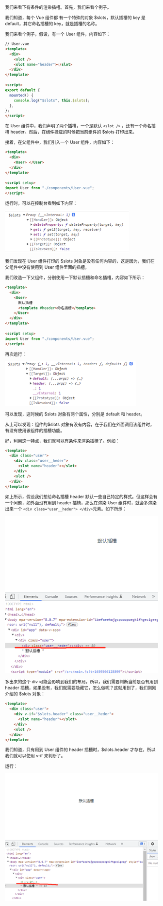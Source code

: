 我们来看下有条件的渲染插槽。首先，我们来看个例子。

我们知道，每个 Vue 组件都 有一个特殊的对象 $slots，默认插槽的 key 是 default，其它命名插槽的 key，就是插槽的名称。

我们来看个例子，假设，有一个 User 组件，内容如下：

```html
// User.vue
<template>
  <div>
    <slot />
    <slot name="header"></slot>
  </div>
</template>

<script>
export default {
  mounted() {
    console.log("$slots", this.$slots);
  },
};
</script>
```

在 User 组件中，我们声明了两个插槽，一个是默认 `<slot />` ，还有一个命名插槽 header。然后，在组件挂载的时候把当前组件的 $slots 打印出来。

接着，在父组件中，我们引入一个 User 组件，内容如下：

```html
<template>
  <div>
    <User> </User>
  </div>
</template>

<script setup>
import User from "./components/User.vue";
</script>
```

运行时，可以在控制台看到如下内容：

![](./images/9-1.png)

我们发现在 User 组件打印的 $slots 对象是没有任何内容的，这是因为，我们在父组件中没有使用到 User 组件里面的插槽。

我们改造一下父组件，分别使用一下默认插槽和命名插槽，内容如下所示：

```html
<template>
  <div>
    <User>
      默认插槽
      <template #header>命名插槽</template>
    </User>
  </div>
</template>

<script setup>
import User from "./components/User.vue";
</script>
```

再次运行：

![](./images/9-2.png)

可以发现，这时候的 $slots 对象有两个属性，分别是 default 和 header。

从上可以发现：组件的$slots 对象有没有内容，在于我们在外面调用该组件时，有没有使用该组件的插槽功能。

好，利用这一特点，我们就可以有条件来渲染插槽了。例如：

```html
<template>
  <div class="user">
    <div class="user__heder">
      <slot name="header"></slot>
    </div>
    <slot />
  </div>
</template>
```

如上所示，假设我们想给命名插槽 header 默认一些自己特定的样式。但这样会有一个问题，如外面没有用到 header 插槽，那么在渲染 User 组件时，就会多渲染出来一个 `<div class="user__heder"> </div>`元素。如下所示：

![](./images/9-3.png)

多出来的这个 div 可能会影响到我们的布局，所以，我们需要判断当前是否有用到 header 插槽，如果没有，我们就需要隐藏它，怎么做呢？这就用到了，我们刚刚介绍的 $slots 对象：

```html
<template>
  <div class="user">
    <div v-if="$slots.header" class="user__heder">
      <slot name="header"></slot>
    </div>
    <slot />
  </div>
</template>
```

我们知道，只有用到 User 组件的 header 插槽时，$slots.header 才存在，所以我们就可以使用 v-if 来判断了。

运行：

![](./images/9-4.png)